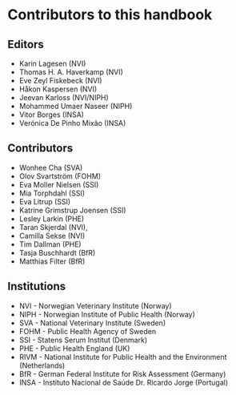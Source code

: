 # Contributors to this handbook

## Editors
- Karin Lagesen (NVI)
- Thomas H. A. Haverkamp (NVI)
- Eve Zeyl Fiskebeck (NVI)
- Håkon Kaspersen (NVI)
- Jeevan Karloss (NVI/NIPH)
- Mohammed Umaer Naseer (NIPH)
- Vitor Borges (INSA) 
- Verónica De Pinho Mixão (INSA)


## Contributors
- Wonhee Cha (SVA)
- Olov Svartström (FOHM)
- Eva Moller Nielsen (SSI)
- Mia Torphdahl (SSI)
- Eva Litrup (SSI)
- Katrine Grimstrup Joensen (SSI)
- Lesley Larkin (PHE)
- Taran Skjerdal (NVI),
- Camilla Sekse (NVI)
- Tim Dallman (PHE)
- Tasja Buschhardt (BfR)
- Matthias Filter (BfR)

## Institutions
* NVI - Norwegian Veterinary Institute (Norway)
* NIPH - Norwegian Institute of Public Health (Norway)
* SVA - National Veterinary Institute (Sweden)
* FOHM - Public Health Agency of Sweden
* SSI - Statens Serum Institut (Denmark)
* PHE - Public Health England (UK)
* RIVM - National Institute for Public Health and the Environment (Netherlands)
* BfR - German Federal Institute for Risk Assessment (Germany)
* INSA - Instituto Nacional de Saúde Dr. Ricardo Jorge (Portugal)
